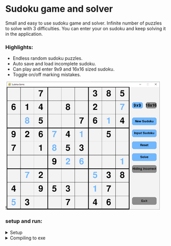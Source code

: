 # Sudoku game and solver
Small and easy to use sudoku game and solver. Infinite number of puzzles to solve with 3 difficulties.
You can enter your on sudoku and keep solving it in the application.  

### Highlights:
* Endless random sudoku puzzles.
* Auto save and load incomplete sudoku.
* Can play and enter 9x9 and 16x16 sized sudoku.
* Toggle on/off marking mistakes.

!<img src="example.gif" height="400" />  

### setup and run:
<details>
  <summary>Setup</summary>
  This guide is based on windows console.  
  
  set up the environment:  
  ```
  py -m venv venv
  ```
  starting the environment:  
  ```
  venv\Scripts\activate
  ```
  install the needed libraries:
  ```
  pip install .
  ```
  use pytest tests:
  ```
  pip install .[test]
  ```  
  
</details>

<details>
  <summary>Compiling to exe</summary>
  
  1. Install 'pyinstaller' using:
  ```
  pip install .[exe]
  ```
  2. Compiling:  
  ```
  pyinstaller  -F --noconsol game.py
  ```
  3. When the process is complete, the game.exe will be in the sub folder 'dist'.
  
</details>
